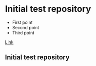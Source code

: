 <h1>Initial test repository</h1>
<ul>
  <li>First point</li>
  <li>Second point</li>
  <li>Third point</li>
</ul>
<a href="google.com">Link</a>
<h2>Initial test repository</h1>

